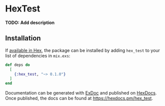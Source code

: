 # HexTest

**TODO: Add description**

## Installation

If [available in Hex](https://hex.pm/docs/publish), the package can be installed
by adding `hex_test` to your list of dependencies in `mix.exs`:

```elixir
def deps do
  [
    {:hex_test, "~> 0.1.0"}
  ]
end
```

Documentation can be generated with [ExDoc](https://github.com/elixir-lang/ex_doc)
and published on [HexDocs](https://hexdocs.pm). Once published, the docs can
be found at <https://hexdocs.pm/hex_test>.

